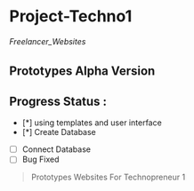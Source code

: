 # Project-Techno1
###### Freelancer_Websites
## Prototypes Alpha Version 
## Progress Status :
* [*] using templates and user interface
* [*] Create Database
* [ ] Connect Database 
* [ ] Bug Fixed
>  Prototypes Websites 
 For Technopreneur 1 
